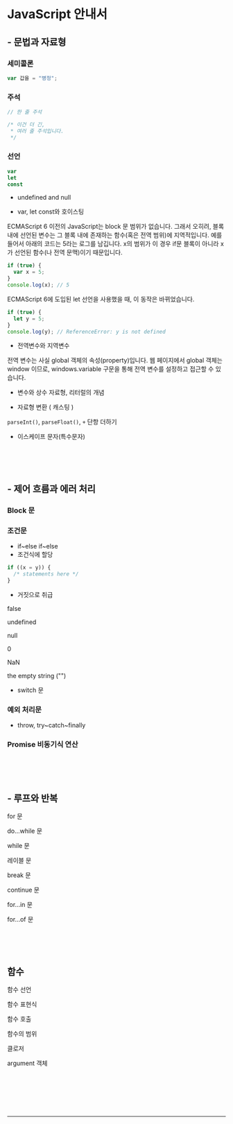 # JavaScript 안내서

## - 문법과 자료형

### 세미콜론
```js
var 갑을 = "병정";
```

### 주석

```js
// 한 줄 주석

/* 이건 더 긴,
 * 여러 줄 주석입니다.
 */
```

### 선언

```js
var
let
const
```
 - undefined and null

 - var, let const와 호이스팅

ECMAScript 6 이전의 JavaScript는 block 문 범위가 없습니다. 그래서 오히려, 블록 내에 선언된 변수는 그 블록 내에 존재하는 함수(혹은 전역 범위)에 지역적입니다. 예를 들어서 아래의 코드는 5라는 로그를 남깁니다. x의 범위가 이 경우 if문 블록이 아니라 x가 선언된 함수(나 전역 문맥)이기 때문입니다.

```js
if (true) {
  var x = 5;
}
console.log(x); // 5
```

ECMAScript 6에 도입된 let 선언을 사용했을 때, 이 동작은 바뀌었습니다.

```js
if (true) {
  let y = 5;
}
console.log(y); // ReferenceError: y is not defined
```

 - 전역변수와 지역변수

전역 변수는 사실 global 객체의 속성(property)입니다. 웹 페이지에서 global 객체는 window 이므로, windows.variable 구문을 통해 전역 변수를 설정하고 접근할 수 있습니다.

 - 변수와 상수 자료형, 리터럴의 개념

 - 자료형 변환 ( 캐스팅 )

`parseInt()`, `parseFloat()`, `+` 단항 더하기

 - 이스케이프 문자(특수문자)

<br>
<br>
<br>

## - 제어 흐름과 에러 처리

### Block 문

### 조건문

 - if~else if~else
 - 조건식에 할당 

```js
if ((x = y)) {
  /* statements here */
}
```
 - 거짓으로 취급

false

undefined

null

0

NaN

the empty string ("")

 - switch 문

### 예외 처리문

 - throw, try~catch~finally

### Promise 비동기식 연산

<br>
<br>
<br>

## - 루프와 반복

for 문

do...while 문

while 문

레이블 문

break 문

continue 문

for...in 문

for...of 문


<br>
<br>
<br>

## 함수

함수 선언

함수 표현식

함수 호출

함수의 범위

클로저

argument 객체

<br>
<br>
<br>
<br>
<br>
<hr>
<br>
<br>
<br>
<br>
<br>

